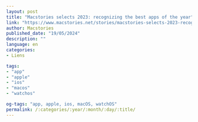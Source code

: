 ```yaml
---
layout: post
title: "Macstories selects 2023: recognizing the best apps of the year"
link: "https://www.macstories.net/stories/macstories-selects-2023-recognizing-the-best-apps-of-the-year"
author: Macstories
published_date: "19/05/2024"
description: ""
language: en
categories:
- Liens

tags:
- "app"
- "apple"
- "ios"
- "macos"
- "watchos"

og-tags: "app, apple, ios, macOS, watchOS"
permalink: /:categories/:year/:month/:day/:title/
---
```

